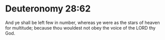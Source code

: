 # Deuteronomy 28:62

And ye shall be left few in number, whereas ye were as the stars of heaven for multitude; because thou wouldest not obey the voice of the LORD thy God.